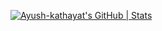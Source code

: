 [![Ayush-kathayat's GitHub | Stats](https://stats.quine.sh/Ayush-kathayat/github?theme=dark)](https://quine.sh?utm_source=widgets&utm_campaign=Ayush-kathayat)
